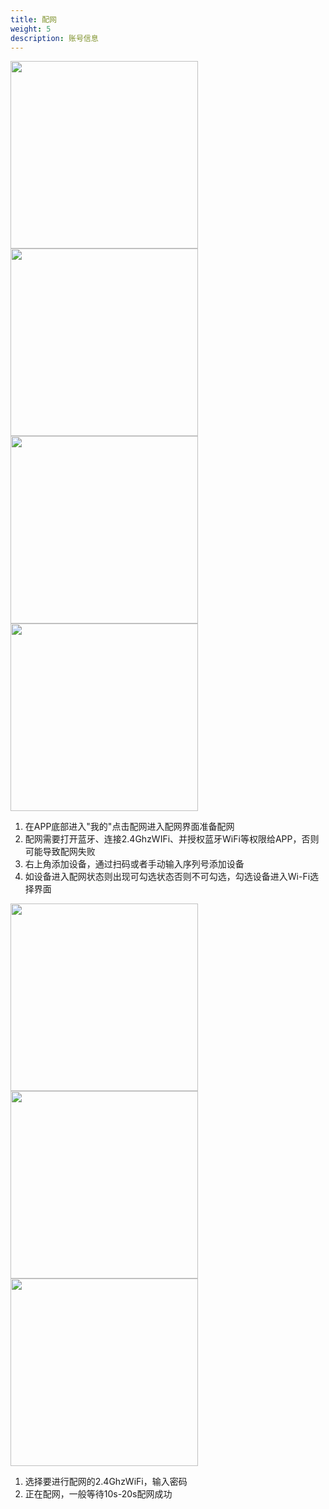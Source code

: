 ```yaml
---
title: 配网
weight: 5
description: 账号信息
---
```


<img src="/../../zh/photo/docs/app/my/config.png" style="margin-right: 20px" width="300">

<img src="/../../zh/photo/docs/app/my/config1.png" style="margin-right: 20px" width="300">

<img src="/../../zh/photo/docs/app/my/wifi2.png" style="margin-right: 20px" width="300">

<img src="/../../zh/photo/docs/app/my/wifi3.png" style="margin-right: 0px" width="300">

1. 在APP底部进入"我的"点击配网进入配网界面准备配网
2. 配网需要打开蓝牙、连接2.4GhzWIFi、并授权蓝牙WiFi等权限给APP，否则可能导致配网失败
3. 右上角添加设备，通过扫码或者手动输入序列号添加设备
4. 如设备进入配网状态则出现可勾选状态否则不可勾选，勾选设备进入Wi-Fi选择界面

<img src="/../../zh/photo/docs/app/my/wifi4.png" style="margin-right: 50px" width="300">

<img src="/../../zh/photo/docs/app/my/wifi5.png" style="margin-right: 50px" width="300">

<img src="/../../zh/photo/docs/app/my/wifi6.png" style="margin-right: 50px" width="300">

1. 选择要进行配网的2.4GhzWiFi，输入密码
2. 正在配网，一般等待10s-20s配网成功
